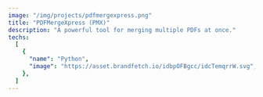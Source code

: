 ```yaml
---
image: "/img/projects/pdfmergexpress.png"
title: "PDFMergeXpress (PMX)"
description: "A powerful tool for merging multiple PDFs at once."
techs:
  [
    {
      "name": "Python",
      "image": "https://asset.brandfetch.io/idbpOFBgcc/idcTemqrrW.svg",
    },
  ]
---
```

